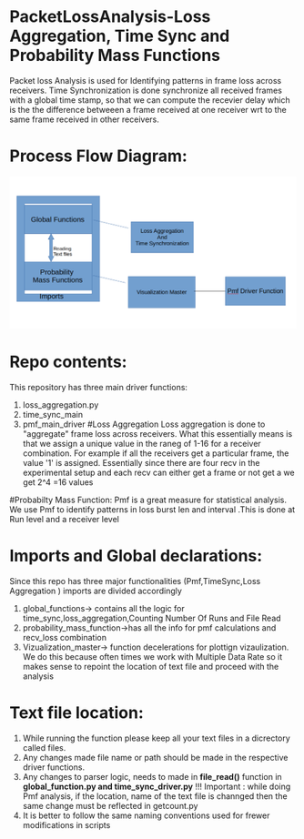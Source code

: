# PacketLossAnalysis-Loss Aggregation, Time Sync and Probability Mass Functions

Packet loss Analysis is used for Identifying patterns in frame loss across receivers.
Time Synchronization is done synchronize all received frames with a global time stamp,
so that we can compute the recevier delay which is the the difference betweeen a frame received 
at one receiver wrt to the same frame received in other  receivers.

# Process Flow Diagram:
![Process Flow](process.png)

# Repo contents:
This repository has three main driver functions:
1) loss_aggregation.py
2) time_sync_main
3) pmf_main_driver
#Loss Aggregation
Loss aggregation is done  to "aggregate" frame loss across receivers.
What this essentially means is that we assign a unique value in the raneg of 1-16
for a receiver combination. For example if all the receivers get a particular frame,
the value '1' is assigned. Essentially since there are four recv in the experimental setup and each recv can either
get a frame or not get a we get 2^4 =16 values

#Probabilty Mass Function:
Pmf is a great measure for statistical analysis. We use Pmf to identify patterns in loss burst len and interval
.This is done at Run level and a receiver level 
# Imports and Global declarations:
Since this repo has three major functionalities (Pmf,TimeSync,Loss Aggregation ) imports are divided accordingly
1) global_functions-> contains all the logic for time_sync,loss_aggregation,Counting Number Of Runs and File Read
2) probability_mass_function->has all the info for pmf calculations and recv_loss combination
3) Vizualization_master-> function decelerations for plottign vizaulization. We do this because often times we 
work with Multiple Data Rate so it makes sense to repoint the location of text file and proceed with the analysis
# Text file location:
1) While running the function please keep all your text files in a dicrectory called files.
2) Any changes made file name or path should be made in the respective driver functions.
3) Any changes to parser logic, needs to made in **file_read()** function in **global_function.py and time_sync_driver.py**
!!! Important : while doing Pmf analysis, if the location, name of the text file is channged then the same change must be reflected in
getcount.py
4) It is better to follow the same naming conventions used for frewer modifications in scripts

    

